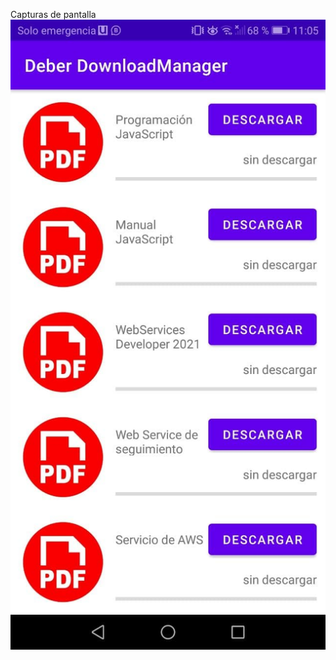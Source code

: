 Capturas de pantalla
![captura 1](https://github.com/AlexAndrangoCatota/DeberDownloadManager/blob/master/captura1.jpg?raw=true)


